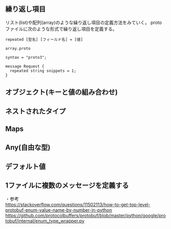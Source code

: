 ## 繰り返し項目
リスト(list)や配列(array)のような繰り返し項目の定義方法をみていく。
protoファイルに次のような形式で繰り返し項目を定義する。
```
repeated [型名] [フィールド名] = [値]
```

`array.proto`
```
syntax = "proto3";

message Request {
  repeated string snippets = 1;
}
```


## オブジェクト(キーと値の組み合わせ)
## ネストされたタイプ
## Maps
## Any(自由な型)
## デフォルト値

## 1ファイルに複数のメッセージを定義する

・参考  
https://stackoverflow.com/questions/11502113/how-to-get-top-level-protobuf-enum-value-name-by-number-in-python  
https://github.com/protocolbuffers/protobuf/blob/master/python/google/protobuf/internal/enum_type_wrapper.py  